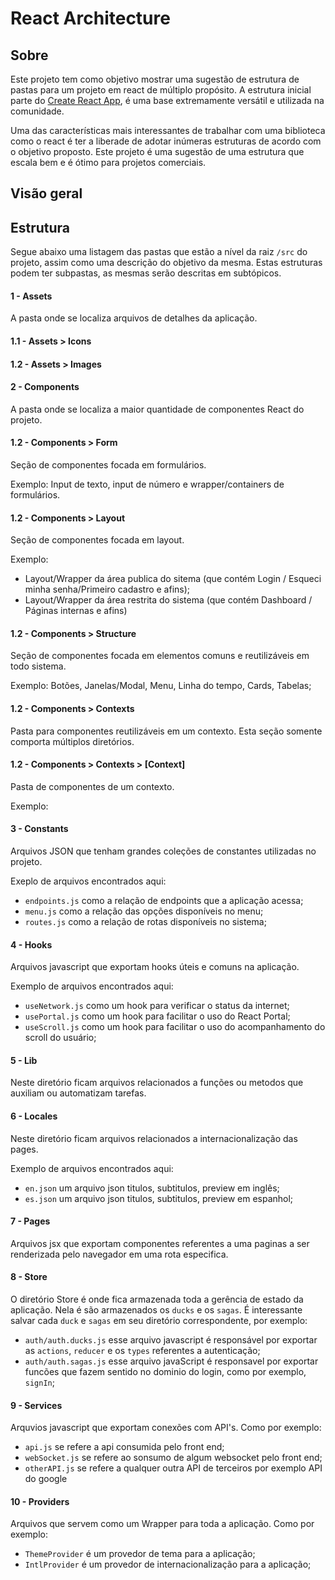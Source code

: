 # React Architecture

## Sobre

Este projeto tem como objetivo mostrar uma sugestão de estrutura de pastas para um projeto em react de múltiplo propósito.
A estrutura inicial parte do [Create React App](https://github.com/facebook/create-react-app), é uma base extremamente versátil e utilizada na comunidade.

Uma das características mais interessantes de trabalhar com uma biblioteca como o react é ter a liberade de adotar inúmeras estruturas de acordo com o objetivo proposto. Este projeto é uma sugestão de uma estrutura que escala bem e é ótimo para projetos comerciais.

## Visão geral

## Estrutura

Segue abaixo uma listagem das pastas que estão a nível da raiz `/src` do projeto, assim como uma descrição do objetivo da mesma.
Estas estruturas podem ter subpastas, as mesmas serão descritas em subtópicos.

#### 1 - Assets

A pasta onde se localiza arquivos de detalhes da aplicação.

#### 1.1 - Assets > Icons

#### 1.2 - Assets > Images

#### 2 - Components

A pasta onde se localiza a maior quantidade de componentes React do projeto.

#### 1.2 - Components > Form

Seção de componentes focada em formulários.

Exemplo: Input de texto, input de número e wrapper/containers de formulários.

#### 1.2 - Components > Layout

Seção de componentes focada em layout.

Exemplo:

- Layout/Wrapper da área publica do sitema (que contém Login / Esqueci minha senha/Primeiro cadastro e afins);
- Layout/Wrapper da área restrita do sistema (que contém Dashboard / Páginas internas e afins)

#### 1.2 - Components > Structure

Seção de componentes focada em elementos comuns e reutilizáveis em todo sistema.

Exemplo: Botões, Janelas/Modal, Menu, Linha do tempo, Cards, Tabelas;

#### 1.2 - Components > Contexts

Pasta para componentes reutilizáveis em um contexto.
Esta seção somente comporta múltiplos diretórios.

#### 1.2 - Components > Contexts > [Context]

Pasta de componentes de um contexto.

Exemplo:

#### 3 - Constants

Arquivos JSON que tenham grandes coleções de constantes utilizadas no projeto.

Exeplo de arquivos encontrados aqui:

- `endpoints.js` como a relação de endpoints que a aplicação acessa;
- `menu.js` como a relação das opções disponíveis no menu;
- `routes.js` como a relação de rotas disponíveis no sistema;

#### 4 - Hooks

Arquivos javascript que exportam hooks úteis e comuns na aplicação.

Exemplo de arquivos encontrados aqui:

- `useNetwork.js` como um hook para verificar o status da internet;
- `usePortal.js` como um hook para facilitar o uso do React Portal;
- `useScroll.js` como um hook para facilitar o uso do acompanhamento do scroll do usuário;

#### 5 - Lib

Neste diretório ficam arquivos relacionados a funções ou metodos que auxiliam ou automatizam tarefas.

#### 6 - Locales

Neste diretório ficam arquivos relacionados a internacionalização das pages.

Exemplo de arquivos encontrados aqui:

- `en.json` um arquivo json titulos, subtitulos, preview em inglês;
- `es.json` um arquivo json titulos, subtitulos, preview em espanhol;

#### 7 - Pages

Arquivos jsx que exportam componentes referentes a uma paginas a ser renderizada pelo navegador em uma rota especifica.

#### 8 - Store

O diretório Store é onde fica armazenada toda a gerência de estado da aplicação. Nela é são armazenados os `ducks` e os `sagas`. É interessante salvar cada `duck` e `sagas` em seu diretório correspondente, por exemplo:

- `auth/auth.ducks.js` esse arquivo javascript é responsável por exportar as `actions`, `reducer` e os `types` referentes a autenticação;
- `auth/auth.sagas.js` esse arquivo javaScript é responsavel por exportar funcões que fazem sentido no dominio do login, como por exemplo, `signIn`;

#### 9 - Services

Arquvios javascript que exportam conexões com API's. Como por exemplo:

- `api.js` se refere a api consumida pelo front end;
- `webSocket.js` se refere ao sonsumo de algum websocket pelo front end;
- `otherAPI.js` se refere a qualquer outra API de terceiros por exemplo API do google

#### 10 - Providers

Arquivos que servem como um Wrapper para toda a aplicação. Como por exemplo:

- `ThemeProvider` é um provedor de tema para a aplicação;
- `IntlProvider` é um provedor de internacionalização para a aplicação;
